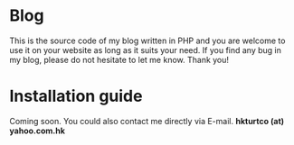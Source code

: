 # Blog
This is the source code of my blog written in PHP and you are welcome to use it on your website as long as it suits your need. If you find any bug in my blog, please do not hesitate to let me know. Thank you!
# Installation guide
Coming soon. You could also contact me directly via E-mail. **hkturtco (at) yahoo.com.hk**

